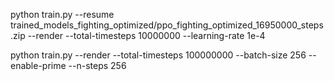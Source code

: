 





python train.py --resume trained_models_fighting_optimized/ppo_fighting_optimized_16950000_steps.zip --render --total-timesteps 10000000  --learning-rate 1e-4



python train.py --render --total-timesteps 100000000  --batch-size 256 --enable-prime --n-steps 256

